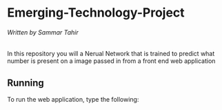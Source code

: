 # Emerging-Technology-Project
###### Written by Sammar Tahir

In this repository you will a Nerual Network that is trained to predict what number is present on a image passed in from a front end web application

## Running

To run the web application, type the following:
